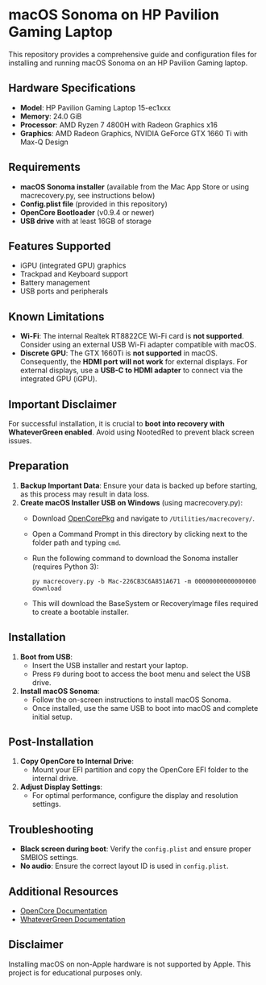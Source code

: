 
# macOS Sonoma on HP Pavilion Gaming Laptop

This repository provides a comprehensive guide and configuration files for installing and running macOS Sonoma on an HP Pavilion Gaming laptop.

## Hardware Specifications

- **Model**: HP Pavilion Gaming Laptop 15-ec1xxx
- **Memory**: 24.0 GiB
- **Processor**: AMD Ryzen 7 4800H with Radeon Graphics x16
- **Graphics**: AMD Radeon Graphics, NVIDIA GeForce GTX 1660 Ti with Max-Q Design

## Requirements

- **macOS Sonoma installer** (available from the Mac App Store or using macrecovery.py, see instructions below)
- **Config.plist file** (provided in this repository)
- **OpenCore Bootloader** (v0.9.4 or newer)
- **USB drive** with at least 16GB of storage

## Features Supported

- iGPU (integrated GPU) graphics
- Trackpad and Keyboard support
- Battery management
- USB ports and peripherals

## Known Limitations

- **Wi-Fi**: The internal Realtek RT8822CE Wi-Fi card is **not supported**. Consider using an external USB Wi-Fi adapter compatible with macOS.
- **Discrete GPU**: The GTX 1660Ti is **not supported** in macOS. Consequently, the **HDMI port will not work** for external displays. For external displays, use a **USB-C to HDMI adapter** to connect via the integrated GPU (iGPU).

## Important Disclaimer

For successful installation, it is crucial to **boot into recovery with WhateverGreen enabled**. Avoid using NootedRed to prevent black screen issues.

## Preparation

1. **Backup Important Data**: Ensure your data is backed up before starting, as this process may result in data loss.
2. **Create macOS Installer USB on Windows** (using macrecovery.py):
   - Download [OpenCorePkg](https://github.com/acidanthera/OpenCorePkg) and navigate to `/Utilities/macrecovery/`.
   - Open a Command Prompt in this directory by clicking next to the folder path and typing `cmd`.
   - Run the following command to download the Sonoma installer (requires Python 3):

     ```
     py macrecovery.py -b Mac-226CB3C6A851A671 -m 00000000000000000 download
     ```

   - This will download the BaseSystem or RecoveryImage files required to create a bootable installer.

## Installation

1. **Boot from USB**:
   - Insert the USB installer and restart your laptop.
   - Press `F9` during boot to access the boot menu and select the USB drive.
2. **Install macOS Sonoma**:
   - Follow the on-screen instructions to install macOS Sonoma.
   - Once installed, use the same USB to boot into macOS and complete initial setup.

## Post-Installation

1. **Copy OpenCore to Internal Drive**:
   - Mount your EFI partition and copy the OpenCore EFI folder to the internal drive.
2. **Adjust Display Settings**:
   - For optimal performance, configure the display and resolution settings.

## Troubleshooting

- **Black screen during boot**: Verify the `config.plist` and ensure proper SMBIOS settings.
- **No audio**: Ensure the correct layout ID is used in `config.plist`.

## Additional Resources

- [OpenCore Documentation](https://dortania.github.io/OpenCore-Install-Guide/)
- [WhateverGreen Documentation](https://github.com/acidanthera/WhateverGreen)

## Disclaimer

Installing macOS on non-Apple hardware is not supported by Apple. This project is for educational purposes only.

